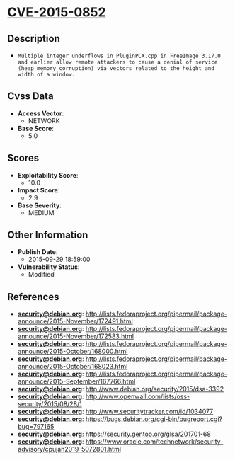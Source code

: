 
# [CVE-2015-0852](http://lists.fedoraproject.org/pipermail/package-announce/2015-November/172491.html)

## Description

- `Multiple integer underflows in PluginPCX.cpp in FreeImage 3.17.0 and earlier allow remote attackers to cause a denial of service (heap memory corruption) via vectors related to the height and width of a window.`

## Cvss Data

- **Access Vector**:
  - NETWORK
- **Base Score**:
  - 5.0

## Scores

- **Exploitability Score**:
  - 10.0
- **Impact Score**:
  - 2.9
- **Base Severity**:
  - MEDIUM

## Other Information

- **Publish Date**:
  - 2015-09-29 18:59:00
- **Vulnerability Status**:
  - Modified

## References

- **security@debian.org**: http://lists.fedoraproject.org/pipermail/package-announce/2015-November/172491.html
- **security@debian.org**: http://lists.fedoraproject.org/pipermail/package-announce/2015-November/172583.html
- **security@debian.org**: http://lists.fedoraproject.org/pipermail/package-announce/2015-October/168000.html
- **security@debian.org**: http://lists.fedoraproject.org/pipermail/package-announce/2015-October/168023.html
- **security@debian.org**: http://lists.fedoraproject.org/pipermail/package-announce/2015-September/167766.html
- **security@debian.org**: http://www.debian.org/security/2015/dsa-3392
- **security@debian.org**: http://www.openwall.com/lists/oss-security/2015/08/28/1
- **security@debian.org**: http://www.securitytracker.com/id/1034077
- **security@debian.org**: https://bugs.debian.org/cgi-bin/bugreport.cgi?bug=797165
- **security@debian.org**: https://security.gentoo.org/glsa/201701-68
- **security@debian.org**: https://www.oracle.com/technetwork/security-advisory/cpujan2019-5072801.html

